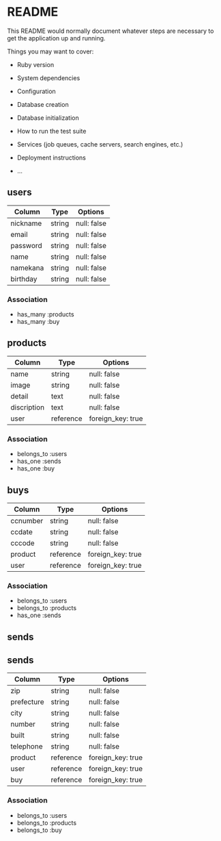 # README

This README would normally document whatever steps are necessary to get the
application up and running.

Things you may want to cover:

* Ruby version

* System dependencies

* Configuration

* Database creation

* Database initialization

* How to run the test suite

* Services (job queues, cache servers, search engines, etc.)

* Deployment instructions

* ...


## users

| Column     | Type         | Options        |
|------------|--------------|----------------|
| nickname   | string       | null: false    |
| email      | string       | null: false    |
| password   | string       | null: false    |
| name       | string       | null: false    |
| namekana   | string       | null: false    |
| birthday   | string       | null: false    |


### Association
* has_many :products
* has_many :buy

## products

| Column           | Type         | Options           |
|------------------|--------------|-------------------|
| name             | string       | null: false       |
| image            | string       | null: false       |
| detail           | text         | null: false       |
| discription      | text         | null: false       |
| user             | reference    | foreign_key: true |

### Association
* belongs_to :users
* has_one :sends
* has_one :buy


## buys

| Column           | Type         | Options           |
|------------------|--------------|-------------------|
| ccnumber         | string       | null: false       |
| ccdate           | string       | null: false       |
| cccode           | string       | null: false       |
| product          | reference    | foreign_key: true |
| user             | reference    | foreign_key: true |


### Association

* belongs_to :users
* belongs_to :products
* has_one :sends


## sends

## sends

| Column           | Type         | Options           |
|------------------|--------------|-------------------|
| zip              | string       | null: false       |
| prefecture       | string       | null: false       |
| city             | string       | null: false       |
| number           | string       | null: false       |
| built            | string       | null: false       |
| telephone        | string       | null: false       |
| product          | reference    | foreign_key: true |
| user             | reference    | foreign_key: true |
| buy              | reference    | foreign_key: true |


### Association

* belongs_to :users
* belongs_to :products
* belongs_to :buy


